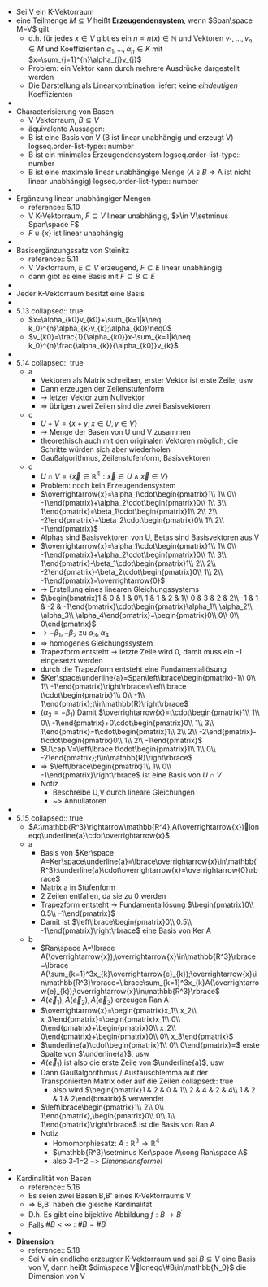 - Sei V ein K-Vektorraum
- eine Teilmenge $M\subseteq V$ heißt **Erzeugendensystem**, wenn $Span\space M=V$ gilt
	- d.h. für jedes $x\in V$ gibt es ein $n=n(x)\in\mathbb{N}$ und Vektoren $v_1,...,v_{n}\in M$ und Koeffizienten $\alpha_1,...,\alpha_{n}\in K$ mit $x=\sum_{j=1}^{n}\alpha_{j}v_{j}$
	- Problem: ein Vektor kann durch mehrere Ausdrücke dargestellt werden
	- Die Darstellung als Linearkombination liefert keine *eindeutigen* Koeffizienten
-
- Characterisierung von Basen
	- V Vektorraum, $B\subseteq V$
	- äquivalente Aussagen:
	- B ist eine Basis von V (B ist linear unabhängig und erzeugt V)
	  logseq.order-list-type:: number
	- B ist ein minimales Erzeugendensystem
	  logseq.order-list-type:: number
	- B ist eine maximale linear unabhängige Menge ($A\supsetneqq B$ => A ist nicht linear unabhängig)
	  logseq.order-list-type:: number
-
- Ergänzung linear unabhängiger Mengen
	- reference:: 5.10
	- V K-Vektorraum, $F\subseteq V$ linear unabhängig, $x\in V\setminus Span\space F$
	- $F\cup\lbrace x\rbrace$ ist linear unabhängig
-
- Basisergänzungssatz von Steinitz
	- reference:: 5.11
	- V Vektorraum, $E\subseteq V$ erzeugend, $F\subseteq E$ linear unabhängig
	- dann gibt es eine Basis mit $F\subseteq B\subseteq E$
-
- Jeder K-Vektorraum besitzt eine Basis
-
- 5.13
  collapsed:: true
	- $x=\alpha_{k0}v_{k0}+\sum_{k=1|k\neq k_0}^{n}\alpha_{k}v_{k};\alpha_{k0}\neq0$
	- $v_{k0}=\frac{1}{\alpha_{k0}}x-\sum_{k=1|k\neq k_0}^{n}\frac{\alpha_{k}}{\alpha_{k0}}v_{k}$
-
- 5.14
  collapsed:: true
	- a
		- Vektoren als Matrix schreiben, erster Vektor ist erste Zeile, usw.
		- Dann erzeugen der Zeilenstufenform
		- -> letzer Vektor zum Nullvektor
		- => übrigen zwei Zeilen sind die zwei Basisvektoren
	- c
		- $U+V=\lbrace x+y;x\in U,y\in V\rbrace$
		- -> Menge der Basen von U und V zusammen
		- theorethisch auch mit den originalen Vektoren möglich, die Schritte würden sich aber wiederholen
		- Gaußalgorithmus, Zeilenstufenform, Basisvektoren
	- d
		- $U\cap V=\lbrace\overrightarrow{x}\in\mathbb{R^4}:\overrightarrow{x}\in U\land\overrightarrow{x}\in V\rbrace$
		- Problem: noch kein Erzeugendensystem
		- $\overrightarrow{x}=\alpha_1\cdot\begin{pmatrix}1\\ 1\\ 0\\ -1\end{pmatrix}+\alpha_2\cdot\begin{pmatrix}0\\ 1\\ 3\\ 1\end{pmatrix}=\beta_1\cdot\begin{pmatrix}1\\ 2\\ 2\\ -2\end{pmatrix}+\beta_2\cdot\begin{pmatrix}0\\ 1\\ 2\\ -1\end{pmatrix}$
		- Alphas sind Basisvektoren von U, Betas sind Basisvektoren aus V
		- $\overrightarrow{x}=\alpha_1\cdot\begin{pmatrix}1\\ 1\\ 0\\ -1\end{pmatrix}+\alpha_2\cdot\begin{pmatrix}0\\ 1\\ 3\\ 1\end{pmatrix}-\beta_1\cdot\begin{pmatrix}1\\ 2\\ 2\\ -2\end{pmatrix}-\beta_2\cdot\begin{pmatrix}0\\ 1\\ 2\\ -1\end{pmatrix}=\overrightarrow{0}$
		- -> Erstellung eines linearen Gleichungssystems
		- $\begin{bmatrix}1 & 0 & 1 & 0\\ 1 & 1 & 2 & 1\\ 0 & 3 & 2 & 2\\ -1 & 1 & -2 & -1\end{bmatrix}\cdot\begin{pmatrix}\alpha_1\\ \alpha_2\\ \alpha_3\\ \alpha_4\end{pmatrix}=\begin{pmatrix}0\\ 0\\ 0\\ 0\end{pmatrix}$
		- -> $-\beta_1,-\beta_2$ zu $\alpha_3,\alpha_4$
		- => homogenes Gleichungssystem
		- Trapezform entsteht -> letzte Zeile wird 0, damit muss ein -1 eingesetzt werden
		- durch die Trapezform entsteht eine Fundamentallösung
		- $Ker\space\underline{a}=Span\left\lbrace\begin{pmatrix}-1\\ 0\\ 1\\ -1\end{pmatrix}\right\rbrace=\left\lbrace t\cdot\begin{pmatrix}1\\ 0\\ -1\\ 1\end{pmatrix};t\in\mathbb{R}\right\rbrace$
		- ($\alpha_3=-\beta_1$) Damit $\overrightarrow{x}=t\cdot\begin{pmatrix}1\\ 1\\ 0\\ -1\end{pmatrix}+0\cdot\begin{pmatrix}0\\ 1\\ 3\\ 1\end{pmatrix}=t\cdot\begin{pmatrix}1\\ 2\\ 2\\ -2\end{pmatrix}-t\cdot\begin{pmatrix}0\\ 1\\ 2\\ -1\end{pmatrix}$
		- $U\cap V=\left\lbrace t\cdot\begin{pmatrix}1\\ 1\\ 0\\ -2\end{pmatrix};t\in\mathbb{R}\right\rbrace$
		- => $\left\lbrace\begin{pmatrix}1\\ 1\\ 0\\ -1\end{pmatrix}\right\rbrace$ ist eine Basis von $U\cap V$
		- Notiz
			- Beschreibe U,V durch lineare Gleichungen
			- ~> Annullatoren
-
- 5.15
  collapsed:: true
	- $A:\mathbb{R^3}\rightarrow\mathbb{R^4},A(\overrightarrow{x})loneqq\underline{a}\cdot\overrightarrow{x}$
	- a
		- Basis von $Ker\space A=Ker\space\underline{a}=\lbrace\overrightarrow{x}\in\mathbb{R^3}:\underline{a}\cdot\overrightarrow{x}=\overrightarrow{0}\rbrace$
		- Matrix a in Stufenform
		- 2 Zeilen entfallen, da sie zu 0 werden
		- Trapezform entsteht -> Fundamentallösung $\begin{pmatrix}0\\ 0.5\\ -1\end{pmatrix}$
		- Damit ist $\left\lbrace\begin{pmatrix}0\\ 0.5\\ -1\end{pmatrix}\right\rbrace$ eine Basis von Ker A
	- b
		- $Ran\space A=\lbrace A(\overrightarrow{x});\overrightarrow{x}\in\mathbb{R^3}\rbrace=\lbrace A(\sum_{k=1}^3x_{k}\overrightarrow{e}_{k});\overrightarrow{x}\in\mathbb{R^3}\rbrace=\lbrace\sum_{k=1}^3x_{k}A(\overrightarrow{e}_{k});\overrightarrow{x}\in\mathbb{R^3}\rbrace$
		- $A(\overrightarrow{e}_1),A(\overrightarrow{e}_2),A(\overrightarrow{e}_3)$ erzeugen Ran A
		- $\overrightarrow{x}=\begin{pmatrix}x_1\\ x_2\\ x_3\end{pmatrix}=\begin{pmatrix}x_1\\ 0\\ 0\end{pmatrix}+\begin{pmatrix}0\\ x_2\\ 0\end{pmatrix}+\begin{pmatrix}0\\ 0\\ x_3\end{pmatrix}$
		- $\underline{a}\cdot\begin{pmatrix}1\\ 0\\ 0\end{pmatrix}=$ erste Spalte von $\underline{a}$, usw
		- $A(\overrightarrow{e}_1)$ ist also die erste Zeile von $\underline{a}$, usw
		- Dann Gaußalgorithmus / Austauschlemma auf der Transponierten Matrix oder auf die Zeilen
		  collapsed:: true
			- also wird $\begin{bmatrix}1 & 2 & 0 & 1\\ 2 & 4 & 2 & 4\\ 1 & 2 & 1 & 2\end{bmatrix}$ verwendet
		- $\left\lbrace\begin{pmatrix}1\\ 2\\ 0\\ 1\end{pmatrix},\begin{pmatrix}0\\ 0\\ 1\\ 1\end{pmatrix}\right\rbrace$ ist die Basis von Ran A
		- Notiz
			- Homomorphiesatz: $A:\mathbb{R^3}\rightarrow\mathbb{R^4}$
			- $\mathbb{R^3}\setminus Ker\space A\cong Ran\space A$
			- also 3-1=2 ~> *Dimensionsformel*
-
- Kardinalität von Basen
	- reference:: 5.16
	- Es seien zwei Basen B,B' eines K-Vektorraums V
	- => B,B' haben die gleiche Kardinalität
	- D.h. Es gibt eine bijektive Abbildung $f:B\rightarrow B^{\prime}$
	- Falls $\#B<\infty:\#B=\#B^{\prime}$
-
- **Dimension**
	- reference:: 5.18
	- Sei V ein endliche erzeugter K-Vektorraum und sei $B\subseteq V$ eine Basis von V, dann heißt $dim\space Vloneqq\#B\in\mathbb{N_0}$ die Dimension von V